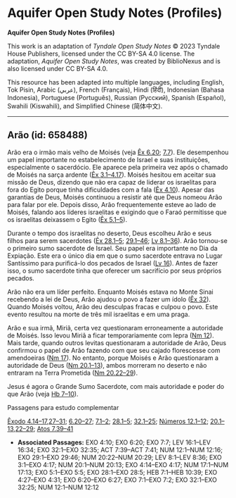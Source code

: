 # Aquifer Open Study Notes (Profiles)

**Aquifer Open Study Notes (Profiles)**

This work is an adaptation of *Tyndale Open Study Notes* © 2023 Tyndale House Publishers, licensed under the CC BY\-SA 4\.0 license. The adaptation, *Aquifer Open Study Notes*, was created by BiblioNexus and is also licensed under CC BY\-SA 4\.0\.

This resource has been adapted into multiple languages, including English, Tok Pisin, Arabic (عربي), French (Français), Hindi (हिंदी), Indonesian (Bahasa Indonesia), Portuguese (Português), Russian (Русский), Spanish (Español), Swahili (Kiswahili), and Simplified Chinese (简体中文).



--------------------------------

## Arão (id: 658488)

Arão era o irmão mais velho de Moisés (veja [Êx 6\.20](https://ref.ly/Exod6:20); [7\.7](https://ref.ly/Exod7:7)). Ele desempenhou um papel importante no estabelecimento de Israel e suas instituições, especialmente o sacerdócio. Ele aparece pela primeira vez após o chamado de Moisés na sarça ardente ([Êx 3\.1–4\.17](https://ref.ly/Exod3:1-Exod4:17)). Moisés hesitou em aceitar sua missão de Deus, dizendo que não era capaz de liderar os israelitas para fora do Egito porque tinha dificuldades com a fala ([Êx 4\.10](https://ref.ly/Exod4:10)). Apesar das garantias de Deus, Moisés continuou a resistir até que Deus nomeou Arão para falar por ele. Depois disso, Arão frequentemente esteve ao lado de Moisés, falando aos líderes israelitas e exigindo que o Faraó permitisse que os israelitas deixassem o Egito ([Êx 5\.1–5](https://ref.ly/Exod5:1-Exod5:5)).

Durante o tempo dos israelitas no deserto, Deus escolheu Arão e seus filhos para serem sacerdotes ([Êx 28\.1–5](https://ref.ly/Exod28:1-Exod28:5); [29\.1–46](https://ref.ly/Exod29:1-Exod29:46); [Lv 8\.1–36](https://ref.ly/Lev8:1-Lev8:36)). Arão tornou\-se o primeiro sumo sacerdote de Israel. Seu papel era importante no Dia da Expiação. Este era o único dia em que o sumo sacerdote entrava no Lugar Santíssimo para purificá\-lo dos pecados de Israel ([Lv 16](https://ref.ly/Lev16:1-Lev16:34)). Antes de fazer isso, o sumo sacerdote tinha que oferecer um sacrifício por seus próprios pecados.

Arão não era um líder perfeito. Enquanto Moisés estava no Monte Sinai recebendo a lei de Deus, Arão ajudou o povo a fazer um ídolo ([Êx 32](https://ref.ly/Exod32:1-Exod32:35)). Quando Moisés voltou, Arão deu desculpas fracas e culpou o povo. Este evento resultou na morte de três mil israelitas e em uma praga.

Arão e sua irmã, Miriã, certa vez questionaram erroneamente a autoridade de Moisés. Isso levou Miriã a ficar temporariamente com lepra ([Nm 12](https://ref.ly/Num12:1-Num12:16)). Mais tarde, quando outros levitas questionaram a autoridade de Arão, Deus confirmou o papel de Arão fazendo com que seu cajado florescesse com amendoeiras ([Nm 17](https://ref.ly/Num17:1-Num17:13)). No entanto, porque Moisés e Arão questionaram a autoridade de Deus ([Nm 20\.1–13](https://ref.ly/Num20:1-Num20:13)), ambos morreram no deserto e não entraram na Terra Prometida ([Nm 20\.22–29](https://ref.ly/Num20:22-Num20:29)).

Jesus é agora o Grande Sumo Sacerdote, com mais autoridade e poder do que Arão (veja [Hb 7–10](https://ref.ly/Heb7:1-Heb10:39)).

Passagens para estudo complementar

[Êxodo 4\.14–17](https://ref.ly/Exod4:14-Exod4:17),[27–31](https://ref.ly/Exod4:27-Exod4:31); [6\.20–27](https://ref.ly/Exod6:20-Exod6:27); [7\.1–2](https://ref.ly/Exod7:1-Exod7:2); [28\.1–5](https://ref.ly/Exod28:1-Exod28:5); [32\.1–25](https://ref.ly/Exod32:1-Exod32:25); [Números 12\.1–12](https://ref.ly/Num12:1-Num12:12); [20\.1–13](https://ref.ly/Num20:1-Num20:13),[22–29](https://ref.ly/Num20:22-Num20:29); [Atos 7\.39–41](https://ref.ly/Acts7:39-Acts7:41)

* **Associated Passages:** EXO 4:10; EXO 6:20; EXO 7:7; LEV 16:1–LEV 16:34; EXO 32:1–EXO 32:35; ACT 7:39–ACT 7:41; NUM 12:1–NUM 12:16; EXO 29:1–EXO 29:46; NUM 20:22–NUM 20:29; LEV 8:1–LEV 8:36; EXO 3:1–EXO 4:17; NUM 20:1–NUM 20:13; EXO 4:14–EXO 4:17; NUM 17:1–NUM 17:13; EXO 5:1–EXO 5:5; EXO 28:1–EXO 28:5; HEB 7:1–HEB 10:39; EXO 4:27–EXO 4:31; EXO 6:20–EXO 6:27; EXO 7:1–EXO 7:2; EXO 32:1–EXO 32:25; NUM 12:1–NUM 12:12

